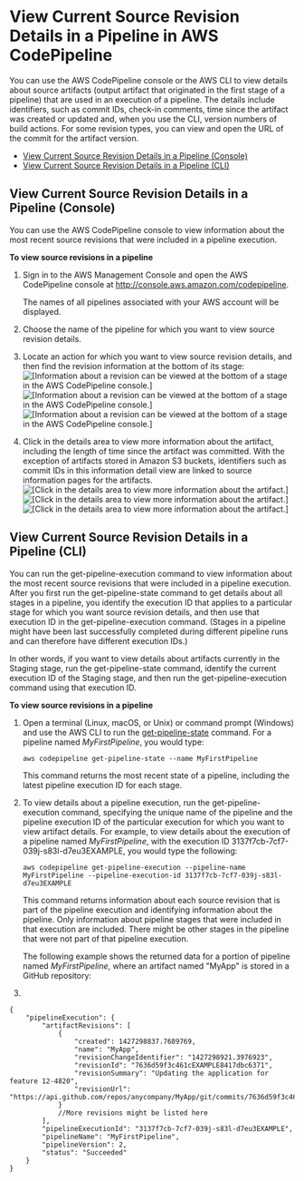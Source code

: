 # View Current Source Revision Details in a Pipeline in AWS CodePipeline<a name="monitoring-source-revisions-view"></a>

You can use the AWS CodePipeline console or the AWS CLI to view details about source artifacts \(output artifact that originated in the first stage of a pipeline\) that are used in an execution of a pipeline\. The details include identifiers, such as commit IDs, check\-in comments, time since the artifact was created or updated and, when you use the CLI, version numbers of build actions\. For some revision types, you can view and open the URL of the commit for the artifact version\.


+ [View Current Source Revision Details in a Pipeline \(Console\)](#monitoring-source-revisions-view-console)
+ [View Current Source Revision Details in a Pipeline \(CLI\)](#monitoring-source-revisions-view-cli)

## View Current Source Revision Details in a Pipeline \(Console\)<a name="monitoring-source-revisions-view-console"></a>

You can use the AWS CodePipeline console to view information about the most recent source revisions that were included in a pipeline execution\. 

**To view source revisions in a pipeline**

1. Sign in to the AWS Management Console and open the AWS CodePipeline console at [http://console\.aws\.amazon\.com/codepipeline](http://console.aws.amazon.com/codepipeline)\.

   The names of all pipelines associated with your AWS account will be displayed\. 

1. Choose the name of the pipeline for which you want to view source revision details\. 

1. Locate an action for which you want to view source revision details, and then find the revision information at the bottom of its stage:   
![\[Information about a revision can be viewed at the bottom of a stage
                            in the AWS CodePipeline console.\]](http://docs.aws.amazon.com/codepipeline/latest/userguide/images/view-changes-console-3.png)![\[Information about a revision can be viewed at the bottom of a stage
                            in the AWS CodePipeline console.\]](http://docs.aws.amazon.com/codepipeline/latest/userguide/)![\[Information about a revision can be viewed at the bottom of a stage
                            in the AWS CodePipeline console.\]](http://docs.aws.amazon.com/codepipeline/latest/userguide/)

1. Click in the details area to view more information about the artifact, including the length of time since the artifact was committed\. With the exception of artifacts stored in Amazon S3 buckets, identifiers such as commit IDs in this information detail view are linked to source information pages for the artifacts\.   
![\[Click in the details area to view more information about the
                            artifact.\]](http://docs.aws.amazon.com/codepipeline/latest/userguide/images/view-changes-console-4.png)![\[Click in the details area to view more information about the
                            artifact.\]](http://docs.aws.amazon.com/codepipeline/latest/userguide/)![\[Click in the details area to view more information about the
                            artifact.\]](http://docs.aws.amazon.com/codepipeline/latest/userguide/)

## View Current Source Revision Details in a Pipeline \(CLI\)<a name="monitoring-source-revisions-view-cli"></a>

You can run the get\-pipeline\-execution command to view information about the most recent source revisions that were included in a pipeline execution\. After you first run the get\-pipeline\-state command to get details about all stages in a pipeline, you identify the execution ID that applies to a particular stage for which you want source revision details, and then use that execution ID in the get\-pipeline\-execution command\. \(Stages in a pipeline might have been last successfully completed during different pipeline runs and can therefore have different execution IDs\.\)

In other words, if you want to view details about artifacts currently in the Staging stage, run the get\-pipeline\-state command, identify the current execution ID of the Staging stage, and then run the get\-pipeline\-execution command using that execution ID\. 

**To view source revisions in a pipeline**

1. Open a terminal \(Linux, macOS, or Unix\) or command prompt \(Windows\) and use the AWS CLI to run the [get\-pipeline\-state](http://docs.aws.amazon.com/cli/latest/reference/codepipeline/get-pipeline-state.html) command\. For a pipeline named *MyFirstPipeline*, you would type:

   ```
   aws codepipeline get-pipeline-state --name MyFirstPipeline
   ```

   This command returns the most recent state of a pipeline, including the latest pipeline execution ID for each stage\.

1. To view details about a pipeline execution, run the get\-pipeline\-execution command, specifying the unique name of the pipeline and the pipeline execution ID of the particular execution for which you want to view artifact details\. For example, to view details about the execution of a pipeline named *MyFirstPipeline*, with the execution ID 3137f7cb\-7cf7\-039j\-s83l\-d7eu3EXAMPLE, you would type the following:

   ```
   aws codepipeline get-pipeline-execution --pipeline-name MyFirstPipeline --pipeline-execution-id 3137f7cb-7cf7-039j-s83l-d7eu3EXAMPLE
   ```

   This command returns information about each source revision that is part of the pipeline execution and identifying information about the pipeline\. Only information about pipeline stages that were included in that execution are included\. There might be other stages in the pipeline that were not part of that pipeline execution\.

   The following example shows the returned data for a portion of pipeline named *MyFirstPipeline*, where an artifact named "MyApp" is stored in a GitHub repository:

1. 

   ```
   {
       "pipelineExecution": {
           "artifactRevisions": [
               {
                   "created": 1427298837.7689769,
                   "name": "MyApp",
                   "revisionChangeIdentifier": "1427298921.3976923",
                   "revisionId": "7636d59f3c461cEXAMPLE8417dbc6371",
                   "revisionSummary": "Updating the application for feature 12-4820",
                   "revisionUrl": "https://api.github.com/repos/anycompany/MyApp/git/commits/7636d59f3c461cEXAMPLE8417dbc6371"
               }
               //More revisions might be listed here
           ],
           "pipelineExecutionId": "3137f7cb-7cf7-039j-s83l-d7eu3EXAMPLE",
           "pipelineName": "MyFirstPipeline",
           "pipelineVersion": 2,
           "status": "Succeeded"
       }
   }
   ```